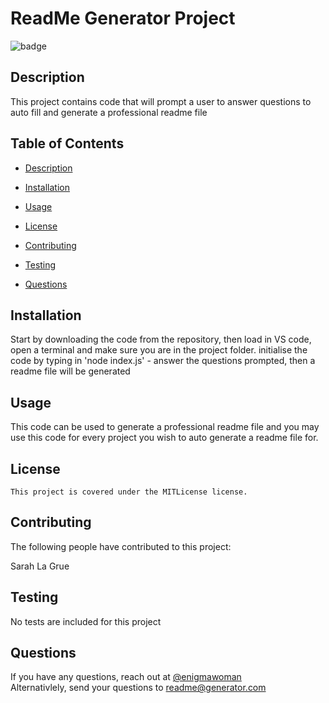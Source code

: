 
  # ReadMe Generator Project

  ![badge](https://img.shields.io/badge/license-MITLicense-orange)</br>

 ## Description

 This project contains code that will prompt a user to answer questions to auto fill and generate a professional readme file

 ## Table of Contents
 
 * [Description](#description)
 * [Installation](#installation)
 * [Usage](#usage)
 
 * [License](#license) 

 * [Contributing](#contributing)
 * [Testing](#testing)
 * [Questions](#questions)

 ## Installation

 Start by downloading the code from the repository, then load in VS code, open a terminal and make sure you are in the project folder. initialise the code by typing in 'node index.js' - answer the questions prompted, then a readme file will be generated

 ## Usage

 This code can be used to generate a professional readme file and you may use this code for every project you wish to auto generate a readme file for.

 ## License
 
    
    This project is covered under the MITLicense license.

 ## Contributing

 The following people have contributed to this project: 

 Sarah La Grue

 ## Testing

No tests are included for this project

## Questions

If you have any questions, reach out at [@enigmawoman](https://github.com/enigmawoman)</br>
Alternativlely, send your questions to readme@generator.com
